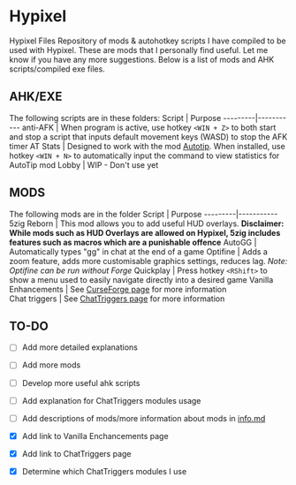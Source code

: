 # Hypixel
Hypixel Files
Repository of mods & autohotkey scripts I have compiled to be used with Hypixel. These are mods that I personally find useful. Let me know if you have any more suggestions. Below is a list of mods and AHK scripts/compiled exe files. 

## AHK/EXE
The following scripts are in these folders:
Script | Purpose
---------|-----------
anti-AFK | When program is active, use hotkey `<WIN + Z>` to both start and stop a script that inputs default movement keys (WASD) to stop the AFK timer
AT Stats | Designed to work with the mod [Autotip](https://github.com/yarnie13/hypixel/blob/main/mods/Autotip-3.0.1%20%5B1.8-1.12.2%5D.jar). When installed, use hotkey `<WIN + N>` to automatically input the command to view statistics for AutoTip mod
Lobby | WIP - Don't use yet

## MODS
The following mods are in the folder
Script | Purpose
---------|-----------
5zig Reborn | This mod allows you to add useful HUD overlays. **Disclaimer: While mods such as HUD Overlays are allowed on Hypixel, 5zig includes features such as macros which are a punishable offence** 
AutoGG | Automatically types "gg" in chat at the end of a game
Optifine | Adds a zoom feature, adds more customisable graphics settings, reduces lag. *Note: Optifine can be run without Forge* 
Quickplay | Press hotkey `<RShift>` to show a menu used to easily navigate directly into a desired game
Vanilla Enhancements | See [CurseForge page](https://www.curseforge.com/minecraft/mc-mods/vanilla-enhancements) for more information  
Chat triggers | See [ChatTriggers page](https://www.chattriggers.com/) for more information

## TO-DO
- [ ] Add more detailed explanations
- [ ] Add more mods
- [ ] Develop more useful ahk scripts
- [ ] Add explanation for ChatTriggers modules usage 
- [ ] Add descriptions of mods/more information about mods in [info.md](https://github.com/yarnie13/hypixel/blob/main/mods/info.md) 
- [x] Add link to Vanilla Enchancements page
- [x] Add link to ChatTriggers page
- [x] Determine which ChatTriggers modules I use

